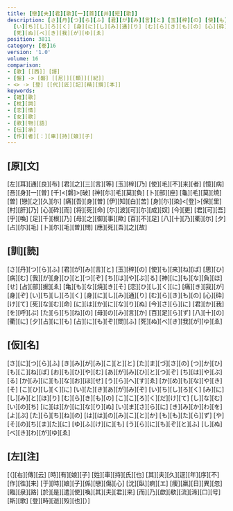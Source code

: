 ```yaml
---
title: [戀][夫][君][歌][一][首][[并][短][歌]]
description: [さ][丹][つ][ら][ふ] [君][が][み][言][と] [玉][梓][の] [使][も][来][ね][ば] [思][ひ][病][む] [我][が][身][ひ][と][つ][ぞ] [ち][は][や][ぶ][る] [神][に][も][な][負][ほ][せ] [占][部][据][ゑ] [亀][も][な][焼][き][そ] [恋][ひ][し][く][に] [痛][き][我][が][身][ぞ]
  [い][ち][し][ろ][く] [身][に][し][み][通][り] [む][ら][き][も][の] [心][砕][け][て] [死][な][む][命] [に][は][か][に][な][り][ぬ] [今][さ][ら][に] [君][か][我][を][呼][ぶ] [た][ら][ち][ね][の] [母][の][み][言][か] [百][足][ら][ず] [八][十][の][衢][に] [夕][占][に][も] [占][に][も][ぞ][問][ふ]
  [死][ぬ][べ][き][我][が][ゆ][ゑ]
position: 3811
category: [巻]16
version: '1.0'
volume: 16
comparison:
- [歌] [[西]] [謌]
- [盤] -> [磐] [[尼]][[類]][[紀]]
- <> -> [登] [[代][匠][記][精][撰][本]]
keywords:
- [雑][歌]
- [枕][詞]
- [恋][情]
- [女][歌]
- [歌][物][語]
- [伝][承]
- [作][者][：][車][持][娘][子]
---
```


## [原][文]

[左][耳][通][良][布] [君][之][三][言][等] [玉][梓][乃] [使][毛][不][来][者] [憶][病] [吾][身][一][曽] [千]<[磐]>[破] [神][尓][毛][莫][負] [卜][部][座] [龜][毛][莫][焼][曽] [戀][之][久][尓] [痛][吾][身][曽] [伊][知][白][苦] [身][尓][染]<[登]>[保][里] [村][肝][乃] [心][砕][而] [将][死][命] [尓][波][可][尓][成][奴] [今][更] [君][可][吾][乎][喚] [足][千][根][乃] [母][之][御][事][歟] [百][不][足] [八][十][乃][衢][尓] [夕][占][尓][毛] [卜][尓][毛][曽][問] [應][死][吾][之][故]

## [訓][読]

[さ][丹][つ][ら][ふ] [君][が][み][言][と] [玉][梓][の] [使][も][来][ね][ば] [思][ひ][病][む] [我][が][身][ひ][と][つ][ぞ] [ち][は][や][ぶ][る] [神][に][も][な][負][ほ][せ] [占][部][据][ゑ] [亀][も][な][焼][き][そ] [恋][ひ][し][く][に] [痛][き][我][が][身][ぞ] [い][ち][し][ろ][く] [身][に][し][み][通][り] [む][ら][き][も][の] [心][砕][け][て] [死][な][む][命] [に][は][か][に][な][り][ぬ] [今][さ][ら][に] [君][か][我][を][呼][ぶ] [た][ら][ち][ね][の] [母][の][み][言][か] [百][足][ら][ず] [八][十][の][衢][に] [夕][占][に][も] [占][に][も][ぞ][問][ふ] [死][ぬ][べ][き][我][が][ゆ][ゑ]

## [仮][名]

[さ][に][つ][ら][ふ] [き][み][が][み][こ][と][と] [た][ま][づ][さ][の] [つ][か][ひ][も][こ][ね][ば] [お][も][ひ][や][む] [あ][が][み][ひ][と][つ][ぞ] [ち][は][や][ぶ][る] [か][み][に][も][な][お][ほ][せ] [う][ら][へ][す][ゑ] [か][め][も][な][や][き][そ] [こ][ひ][し][く][に] [い][た][き][あ][が][み][ぞ] [い][ち][し][ろ][く] [み][に][し][み][と][ほ][り] [む][ら][き][も][の] [こ][こ][ろ][く][だ][け][て] [し][な][む][い][の][ち] [に][は][か][に][な][り][ぬ] [い][ま][さ][ら][に] [き][み][か][わ][を][よ][ぶ] [た][ら][ち][ね][の] [は][は][の][み][こ][と][か] [も][も][た][ら][ず] [や][そ][の][ち][ま][た][に] [ゆ][ふ][け][に][も] [う][ら][に][も][ぞ][と][ふ] [し][ぬ][べ][き][わ][が][ゆ][ゑ]

## [左][注]

[（][右][傳][云] [時][有][娘][子] [姓][車][持][氏][也] [其][夫][久][逕][年][序][不][作][徃][来] [于][時][娘][子][係][戀][傷][心] [沈][臥][痾][エ] [痩][羸][日][異][忽][臨][泉][路] [於][是][遣][使][喚][其][夫][君][来] [而][乃][歔][欷][流][渧][口][号][斯][歌] [登][時][逝][歿][也][）]
